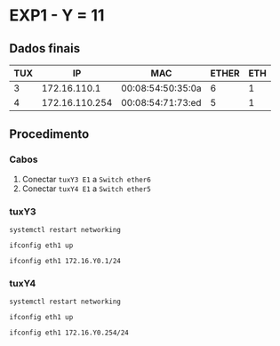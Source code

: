 # EXP1 - Y = 11

## Dados finais

| TUX | IP             | MAC               | ETHER | ETH |
| --- | -------------- | ----------------- | ----- | --- |
| 3   | 172.16.110.1   | 00:08:54:50:35:0a | 6     | 1   |
| 4   | 172.16.110.254 | 00:08:54:71:73:ed | 5     | 1   |

## Procedimento

### Cabos 

1. Conectar `tuxY3 E1` a `Switch ether6`
2. Conectar `tuxY4 E1` a `Switch ether5`

### tuxY3

```
systemctl restart networking

ifconfig eth1 up

ifconfig eth1 172.16.Y0.1/24
```

### tuxY4

```
systemctl restart networking

ifconfig eth1 up

ifconfig eth1 172.16.Y0.254/24
```
